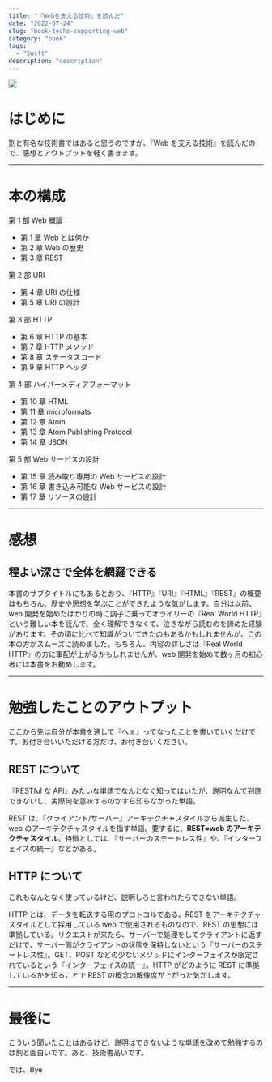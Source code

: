 ```yaml
---
title: "『Webを支える技術』を読んだ"
date: "2022-07-24"
slug: "book-techs-supporting-web"
category: "book"
tags:
  - "Swift"
description: "description"
---
```


<img src="@image/1.png">

# はじめに

割と有名な技術書ではあると思うのですが、『Web を支える技術』を読んだので、感想とアウトプットを軽く書きます。

---

# 本の構成

第 1 部 Web 概論

- 第 1 章 Web とは何か
- 第 2 章 Web の歴史
- 第 3 章 REST

第 2 部 URI

- 第 4 章 URI の仕様
- 第 5 章 URI の設計

第 3 部 HTTP

- 第 6 章 HTTP の基本
- 第 7 章 HTTP メソッド
- 第 8 章 ステータスコード
- 第 9 章 HTTP ヘッダ

第 4 部 ハイパーメディアフォーマット

- 第 10 章 HTML
- 第 11 章 microformats
- 第 12 章 Atom
- 第 13 章 Atom Publishing Protocol
- 第 14 章 JSON

第 5 部 Web サービスの設計

- 第 15 章 読み取り専用の Web サービスの設計
- 第 16 章 書き込み可能な Web サービスの設計
- 第 17 章 リソースの設計

---

# 感想

## 程よい深さで全体を網羅できる

本書のサブタイトルにもあるとおり、『HTTP』『URI』『HTML』『REST』の概要はもちろん、歴史や思想を学ぶことができたような気がします。自分は以前、web 開発を始めたばかりの時に調子に乗ってオライリーの『Real World HTTP』という難しい本を読んで、全く理解できなくて、泣きながら読むのを諦めた経験があります。その頃に比べて知識がついてきたのもあるかもしれませんが、この本の方がスムーズに読めました。もちろん、内容の詳しさは『Real World HTTP』の方に軍配が上がるかもしれませんが、web 開発を始めて数ヶ月の初心者には本書をお勧めします。

---

# 勉強したことのアウトプット

ここから先は自分が本書を通して『へぇ』ってなったことを書いていくだけです。お付き合いいただける方だけ、お付き合いください。

## REST について

『RESTful な API』みたいな単語でなんとなく知ってはいたが、説明なんて到底できないし、実際何を意味するのかすら知らなかった単語。

REST は、『クライアント/サーバー』アーキテクチャスタイルから派生した、web のアーキテクチャスタイルを指す単語。要するに、**REST=web のアーキテクチャスタイル**。特徴としては、『サーバーのステートレス性』や、『インターフェイスの統一』などがある。

## HTTP について

これもなんとなく使っているけど、説明しろと言われたらできない単語。

HTTP とは、データを転送する用のプロトコルである。REST をアーキテクチャスタイルとして採用している web で使用されるものなので、REST の思想には準拠している。リクエストが来たら、サーバーで処理をしてクライアントに返すだけで、サーバー側がクライアントの状態を保持しないという『サーバーのステートレス性』。GET、POST などの少ないメソッドにインターフェイスが限定されているという『インターフェイスの統一』。HTTP がどのように REST に準拠しているかを知ることで REST の概念の解像度が上がった気がします。

---

# 最後に

こういう聞いたことはあるけど、説明はできないような単語を改めて勉強するのは割と面白いです。あと、技術書高いです。

では、Bye
